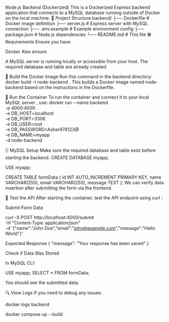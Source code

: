 Node.js Backend (Dockerized)
This is a Dockerized Express backend application that connects to a MySQL database running outside of Docker on the local machine.
📁 Project Structure
backend/
├── Dockerfile            # Docker image definition
├── server.js             # Express server with MySQL connection
├── .env.example          # Example environment config
├── package.json          # Node.js dependencies
└── README.md             # This file
🛠️ Requirements
Ensure you have:

Docker
Also ensure:

A MySQL server is running locally or accessible from your host.
The required database and table are already created.

🐳 Build the Docker Image
Run this command in the backend directory:
docker build -t node-backend .
This builds a Docker image named node-backend based on the instructions in the Dockerfile.

🚀 Run the Container
To run the container and connect it to your local MySQL server , use:
docker run --name backend \
  -p 4000:4000 \
  -e DB_HOST=localhost \
  -e DB_PORT=3306 \
  -e DB_USER=root \
  -e DB_PASSWORD=Asher976123@ \
  -e DB_NAME=myapp \
  -d node-backend
  
  
  🗄️ MySQL Setup
  Make sure the required database and table exist before starting the backend.
  CREATE DATABASE myapp;

USE myapp;

CREATE TABLE formData (
  id INT AUTO_INCREMENT PRIMARY KEY,
  name VARCHAR(255),
  email VARCHAR(255),
  message TEXT
);
We can verify data insertion after submitting the form via the frontend.

🧪 Test the API
After starting the container, test the API endpoint using curl :

Submit Form Data

curl -X POST http://localhost:4000/submit \
  -H "Content-Type: application/json" \
  -d '{"name":"John Doe","email":"john@example.com","message":"Hello World"}'
  
  Expected Response
  {
  "message": "Your response has been saved"
}

Check if Data Was Stored

In MySQL CLI:

USE myapp;
SELECT * FROM formData;

You should see the submitted data.

🔍 View Logs
If you need to debug any issues:

docker logs backend

docker compose up --build
